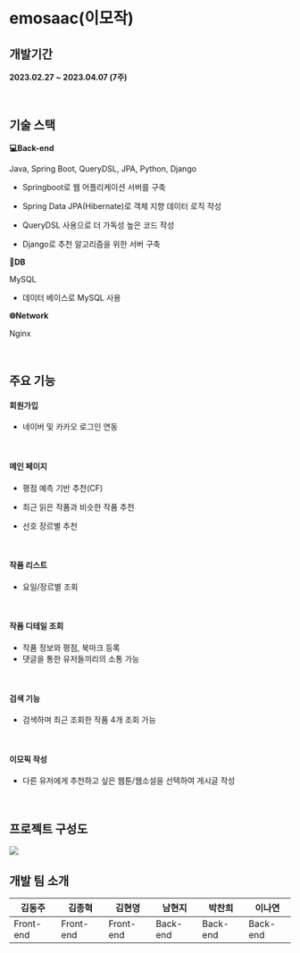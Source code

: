 # emosaac(이모작)

## 개발기간

**2023.02.27 ~ 2023.04.07 (7주)**

<br>

## 기술 스택

**💻Back-end**

Java, Spring Boot, QueryDSL, JPA, Python, Django

-   Springboot로 웹 어플리케이션 서버를 구축
-   Spring Data JPA(Hibernate)로 객체 지향 데이터 로직 작성
-   QueryDSL 사용으로 더 가독성 높은 코드 작성

-   Django로 추천 알고리즘을 위한 서버 구축

**💾DB**

MySQL

-   데이터 베이스로 MySQL 사용

**🌐Network**

Nginx

<br>

## 주요 기능

#### 회원가입

-   네이버 및 카카오 로그인 연동

<!-- <img src=https://user-images.githubusercontent.com/108286046/219239768-5d28c9d2-1dfe-4861-a8e4-5870f15e4046.gif></img> -->

<br>

#### 메인 페이지

-   평점 예측 기반 추천(CF)

-   최근 읽은 작품과 비슷한 작품 추천

-   선호 장르별 추천

<br>

#### 작품 리스트

-   요일/장르별 조회

<br>

#### 작품 디테일 조회

-   작품 정보와 평점, 북마크 등록
-   댓글을 통한 유저들끼리의 소통 가능

<br>

#### 검색 기능

-   검색하며 최근 조회한 작품 4개 조회 가능

<br>

#### 이모픽 작성

-   다른 유저에게 추천하고 싶은 웹툰/웹소설을 선택하여 게시글 작성

<br>

## 프로젝트 구성도

<img src=https://user-images.githubusercontent.com/108286046/230778461-9c427969-2946-49b8-9938-6c48176b92c1.png></ing>

## 개발 팀 소개

| 김동주    | 김종혁    | 김현영    | 남현지   | 박찬희   | 이나연   |
| --------- | --------- | --------- | -------- | -------- | -------- |
| Front-end | Front-end | Front-end | Back-end | Back-end | Back-end |


